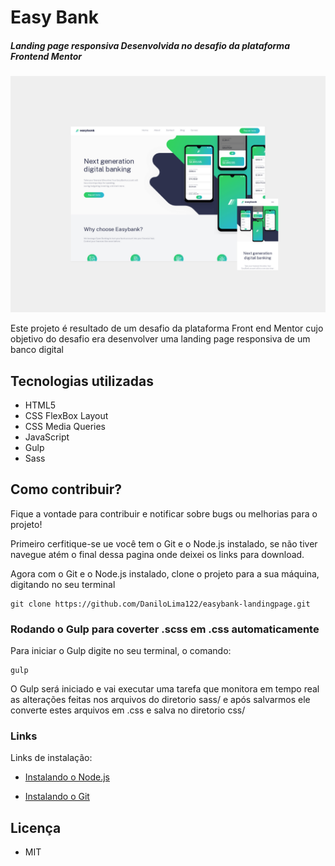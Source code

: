 # Easy Bank

##### Landing page responsiva Desenvolvida no desafio da plataforma Frontend Mentor


![](img/easybank.png)


Este projeto é resultado de um desafio da plataforma Front end Mentor cujo objetivo do desafio era desenvolver uma landing page responsiva de um banco digital

## Tecnologias utilizadas

- HTML5
- CSS FlexBox Layout
- CSS Media Queries
- JavaScript
- Gulp
- Sass

## Como contribuir?

Fique a vontade para contribuir e notificar sobre bugs ou melhorias para o projeto!

Primeiro cerfitique-se ue você tem o Git e o Node.js instalado, se não tiver navegue atém o final dessa pagina onde deixei os links para download.

Agora com o Git e o Node.js instalado, clone o projeto para a sua máquina, digitando no seu terminal

~~~shell
git clone https://github.com/DaniloLima122/easybank-landingpage.git
~~~

### Rodando o Gulp para coverter .scss em .css automaticamente

Para iniciar o Gulp digite no seu terminal, o comando:

~~~~shell
gulp
~~~~

O Gulp será iniciado e vai executar uma tarefa que monitora em tempo real as alterações feitas nos arquivos do diretorio sass/ e após salvarmos ele converte estes arquivos em .css e salva no diretorio css/


### Links

Links de instalação:

- [Instalando o Node.js](http://devfuria.com.br/linux/instalando-nodejs)

- [Instalando o Git](https://git-scm.com/book/pt-br/v2/Come%C3%A7ando-Instalando-o-Git)




## Licença

- MIT
